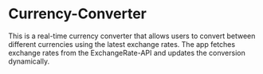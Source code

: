 # Currency-Converter
This is a real-time currency converter that allows users to convert between different currencies using the latest exchange rates. The app fetches exchange rates from the ExchangeRate-API and updates the conversion dynamically.
